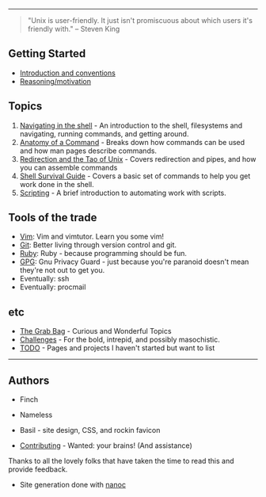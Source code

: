 - - -

> "Unix is user-friendly. It just isn't promiscuous about which users it's friendly with." – Steven King

Getting Started
---------------

 * [Introduction and conventions](introduction/)
 * [Reasoning/motivation](reasoning/)

Topics
-----

 1. [Navigating in the shell](topics/navigation/) - An introduction to the
    shell, filesystems and navigating, running commands, and getting around.
 1. [Anatomy of a Command](topics/command_anatomy/) - Breaks down how commands
    can be used and how man pages describe commands.
 1. [Redirection and the Tao of Unix](topics/redirection/) - Covers redirection
    and pipes, and how you can assemble commands
 1. [Shell Survival Guide](topics/shell_survival_guide/) - Covers a basic set of
    commands to help you get work done in the shell.
 1. [Scripting](topics/scripting/) - A brief introduction to automating work
    with scripts.

Tools of the trade
------------------

 - [Vim](tools/vim/): Vim and vimtutor. Learn you some vim!
 - [Git](tools/git/): Better living through version control and git.
 - [Ruby](tools/ruby/): Ruby - because programming should be fun.
 - [GPG](tools/gpg/): Gnu Privacy Guard - just because you're paranoid doesn't mean they're not out to get you.
 - Eventually: ssh
 - Eventually: procmail

etc
---

 * [The Grab Bag](grabbag/) - Curious and Wonderful Topics
 * [Challenges](challenges/) - For the bold, intrepid, and possibly masochistic.
 * [TODO](TODO/) - Pages and projects I haven't started but want to list

- - -

Authors
-------

 * Finch
 * Nameless
 * Basil - site design, CSS, and rockin favicon

 * [Contributing](contributing/) - Wanted: your brains! (And assistance)

Thanks to all the lovely folks that have taken the time to read this and
provide feedback.

 * Site generation done with [nanoc](http://nanoc.stoneship.org/)
